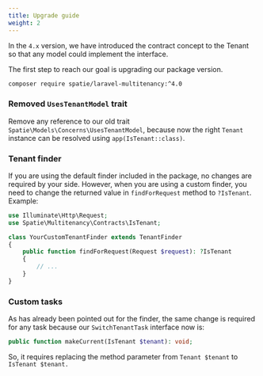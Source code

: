 ```yaml
---
title: Upgrade guide
weight: 2
---
```


In the `4.x` version, we have introduced the contract concept to the Tenant so that any model could implement the interface.

The first step to reach our goal is upgrading our package version.

```sh
composer require spatie/laravel-multitenancy:^4.0
```

### Removed `UsesTenantModel` trait
Remove any reference to our old trait `Spatie\Models\Concerns\UsesTenantModel`, because now the right `Tenant` instance can be resolved using `app(IsTenant::class)`.

### Tenant finder
If you are using the default finder included in the package, no changes are required by your side. However, when you are using a custom finder, you need to change the returned value in `findForRequest` method to `?IsTenant`. Example:

```php
use Illuminate\Http\Request;
use Spatie\Multitenancy\Contracts\IsTenant;

class YourCustomTenantFinder extends TenantFinder
{
    public function findForRequest(Request $request): ?IsTenant
    {
        // ...
    }
}
```

### Custom tasks
As has already been pointed out for the finder, the same change is required for any task because our `SwitchTenantTask` interface now is:
```php
public function makeCurrent(IsTenant $tenant): void;
```

So, it requires replacing the method parameter from `Tenant $tenant` to `IsTenant $tenant.`
